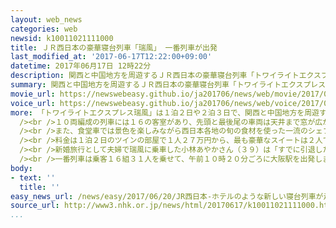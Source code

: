 ```yaml
---
layout: web_news
categories: web
newsid: k10011021111000
title: ＪＲ西日本の豪華寝台列車「瑞風」 一番列車が出発
last_modified_at: '2017-06-17T12:22:00+09:00'
datetime: 2017年06月17日 12時22分
description: 関西と中国地方を周遊するＪＲ西日本の豪華寝台列車「トワイライトエクスプレス瑞風」の運行が１７日から始まり、一番列車が大阪駅を出発しました。
summary: 関西と中国地方を周遊するＪＲ西日本の豪華寝台列車「トワイライトエクスプレス瑞風」の運行が１７日から始まり、一番列車が大阪駅を出発しました。
movie_url: https://newswebeasy.github.io/ja201706/news/web/movie/2017/06/20/k10011021111000.mp4
voice_url: https://newswebeasy.github.io/ja201706/news/web/voice/2017/06/20/k10011021111000.mp3
more: 「トワイライトエクスプレス瑞風」は１泊２日や２泊３日で、関西と中国地方を周遊する豪華寝台列車です。<br /><br />１７日はＪＲ大阪駅で出発式が行われ、午前１０時前にホームに深い緑色の流線型の先頭車両が姿を現すと、待ち受けた大勢の鉄道ファンから歓声が上がりました。<br
  /><br />１０両編成の列車には１６の客室があり、先頭と最後尾の車両は天井まで窓が広がる展望車となっていて、乗客が外に出ることができるデッキも備えています。<br
  /><br />また、食堂車では景色を楽しみながら西日本各地の旬の食材を使った一流のシェフの料理が提供されるほか、本格的なバーカウンターや茶の湯も楽しめるラウンジもあります。<br
  /><br />料金は１泊２日のツインの部屋で１人２７万円から、最も豪華なスイートは２人で利用した場合、１泊２日で１人７５万円からと高額ですが、一番列車の抽選倍率は平均で２５倍に上ったということです。<br
  /><br />新婚旅行として夫婦で瑞風に乗車した小林あやかさん（３９）は「すでに引退したかつての寝台特急、『トワイライトエクスプレス』で夫と知り合ったので、もう一度乗りたいと思っていました。歴史的な列車の特別な時間と空間のすべてを楽しみたい」と話していました。<br
  /><br />一番列車は乗客１６組３１人を乗せて、午前１０時２０分ごろに大阪駅を出発しました。今回は山陰地方を通って１泊２日で山口県の下関駅を目指すコースで、途中、兵庫県の城崎温泉や幕末の歴史がいきづく山口県萩市などに立ち寄ります。
body:
- text: ''
  title: ''
easy_news_url: /news/easy/2017/06/20/JR西日本-ホテルのような新しい寝台列車が走り始める/
source_url: http://www3.nhk.or.jp/news/html/20170617/k10011021111000.html
...
```

